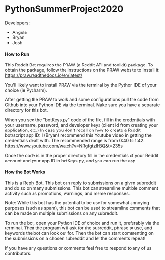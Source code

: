 # PythonSummerProject2020

Developers: 
- Angela
- Bryan
- Josh

#### How to Run
This Reddit Bot requires the PRAW (a Reddit API and toolkit) package. To obtain
the package, follow the instructions on the PRAW website to install it: 
https://praw.readthedocs.io/en/latest/

You'll likely want to install PRAW via the terminal by the Python IDE of your 
choice (ie Pycharm).

After getting the PRAW to work and some configurations pull the code from Github
into your Python IDE via the terminal. Make sure you have a separate directory 
for this bot. 

When you see the "botKeys.py" code of the file, fill in the
credentials with your username, password, and developer keys (client id from
creating your application, etc.) In case you don't recall on how to create a
Reddit bot/script app ID: I (Bryan) recommend this Youtube video in getting the
credentials dealt with. The recommended range is from 0:40 to 1:42.
https://www.youtube.com/watch?v=NRgfgtzIhBQ&t=235s

Once the code is in the proper directory fill in the credentials of your Reddit
account and your app ID in botKeys.py, and you can run the app.

#### How the Bot Works
This is a Reply Bot. This bot can reply to submissions on a given subreddit
and do so on many submissions. This bot can streamline multiple comment activity
such as promotions, warnings, and meme responses.

Note: While this bot has the potential to be use for somewhat annoying purposes 
(such as spam), this bot can be used to streamline comments that can be made on
multiple submissions on any subreddit.

To run the bot, open your Python IDE of choice and run it, preferably via the
terminal. Then the program will ask for the subreddit, phrase to use, and
keywords the bot can look out for. Then the bot can start commenting on the
submissions on a chosen subreddit and let the comments repeat!

If you have any questions or comments feel free to respond to any of us contributors.